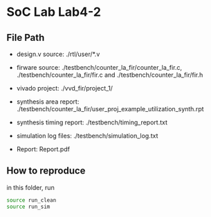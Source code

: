 # SoC Lab Lab4-2 

## File Path
* design.v source: ./rtl/user/*.v
* firware source: ./testbench/counter_la_fir/counter_la_fir.c, ./testbench/counter_la_fir/fir.c and ./testbench/counter_la_fir/fir.h
* vivado project: ./vvd_fir/project_1/

* synthesis area report: ./testbench/counter_la_fir/user_proj_example_utilization_synth.rpt
* synthesis timing report: ./testbench/timing_report.txt
* simulation log files: ./testbench/simulation_log.txt

* Report: Report.pdf

## How to reproduce
in this folder, run
```sh
source run_clean
source run_sim
```